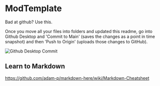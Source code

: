 # ModTemplate
Bad at github? Use this.

Once you move all your files into folders and updated this readme, go into Github Desktop and 'Commit to Main' (saves the changes as a point in time snapshot) and then 'Push to Origin' (uploads those changes to GitHub).

![Github Desktop Commit](/Images/commit.png)

## Learn to Markdown

https://github.com/adam-p/markdown-here/wiki/Markdown-Cheatsheet